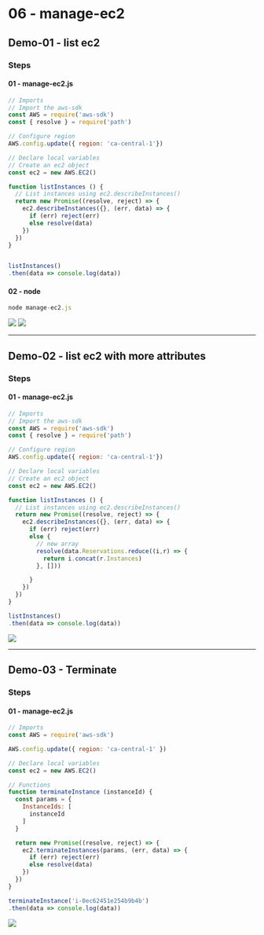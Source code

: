 # 06 - manage-ec2

## Demo-01 - list ec2
### Steps
#### 01 - manage-ec2.js
````js
// Imports
// Import the aws-sdk
const AWS = require('aws-sdk')
const { resolve } = require('path')

// Configure region
AWS.config.update({ region: 'ca-central-1'})

// Declare local variables
// Create an ec2 object
const ec2 = new AWS.EC2()

function listInstances () {
  // List instances using ec2.describeInstances()
  return new Promise((resolve, reject) => {
    ec2.describeInstances({}, (err, data) => {
      if (err) reject(err)
      else resolve(data)
    })
  })
}


listInstances()
.then(data => console.log(data))
````

#### 02 - node
````js
node manage-ec2.js
````
[<img src="https://i.imgur.com/JOl5rmI.png">](https://i.imgur.com/JOl5rmI.png)
[<img src="https://i.imgur.com/hHEyPhr.png">](https://i.imgur.com/hHEyPhr.png)

---

## Demo-02 - list ec2 with more attributes
### Steps
#### 01 - manage-ec2.js
````js
// Imports
// Import the aws-sdk
const AWS = require('aws-sdk')
const { resolve } = require('path')

// Configure region
AWS.config.update({ region: 'ca-central-1'})

// Declare local variables
// Create an ec2 object
const ec2 = new AWS.EC2()

function listInstances () {
  // List instances using ec2.describeInstances()
  return new Promise((resolve, reject) => {
    ec2.describeInstances({}, (err, data) => {
      if (err) reject(err)
      else {
        // new array
        resolve(data.Reservations.reduce((i,r) => {
          return i.concat(r.Instances)
        }, []))

      } 
    })
  })
}

listInstances()
.then(data => console.log(data))
````
[<img src="https://i.imgur.com/PNBDQpF.png">](https://i.imgur.com/PNBDQpF.png)

---

## Demo-03 - Terminate
### Steps
#### 01 - manage-ec2.js
````js
// Imports
const AWS = require('aws-sdk')

AWS.config.update({ region: 'ca-central-1' })

// Declare local variables
const ec2 = new AWS.EC2()

// Functions
function terminateInstance (instanceId) {
  const params = {
    InstanceIds: [
      instanceId
    ]
  }

  return new Promise((resolve, reject) => {
    ec2.terminateInstances(params, (err, data) => {
      if (err) reject(err)
      else resolve(data)
    })
  })
}

terminateInstance('i-0ec62451e254b9b4b')
.then(data => console.log(data))
````
[<img src="https://i.imgur.com/gGaW7xb.png">](https://i.imgur.com/gGaW7xb.png)
